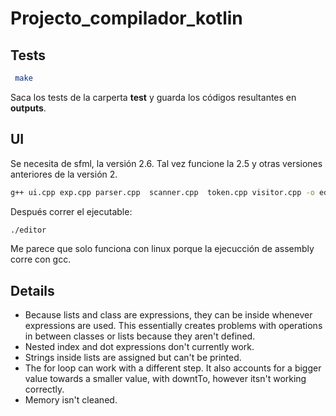 # Projecto_compilador_kotlin
## Tests
```sh
 make
```
Saca los tests de la carperta __test__ y guarda los códigos resultantes en __outputs__.
## UI
Se necesita de sfml, la versión 2.6. Tal vez funcione la 2.5 y otras versiones anteriores de la versión 2.
```sh
g++ ui.cpp exp.cpp parser.cpp  scanner.cpp  token.cpp visitor.cpp -o editor -lsfml-graphics -lsfml-window -lsfml-system
```
Después correr el ejecutable:
```sh
./editor
```

Me parece que solo funciona con linux porque la ejecucción de assembly corre con gcc.

## Details
- Because lists and class are expressions, they can be inside whenever expressions are used. This essentially creates problems with operations in between classes or lists because they aren't defined.
- Nested index and dot expressions don't currently work.
- Strings inside lists are assigned but can't be printed.
- The for loop can work with a different step. It also accounts for a bigger value towards a smaller value, with downtTo, however itsn't working correctly.
- Memory isn't cleaned.




